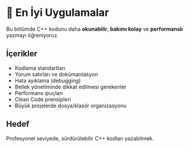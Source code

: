 # 📘 En İyi Uygulamalar

Bu bölümde C++ kodunu daha **okunabilir**, **bakımı kolay** ve **performanslı** yazmayı öğreniyoruz.  

## İçerikler
- Kodlama standartları
- Yorum satırları ve dokümantasyon
- Hata ayıklama (debugging)
- Bellek yönetiminde dikkat edilmesi gerekenler
- Performans ipuçları
- Clean Code prensipleri
- Büyük projelerde dosya/klasör organizasyonu

## Hedef
Profesyonel seviyede, sürdürülebilir C++ kodları yazabilmek.
